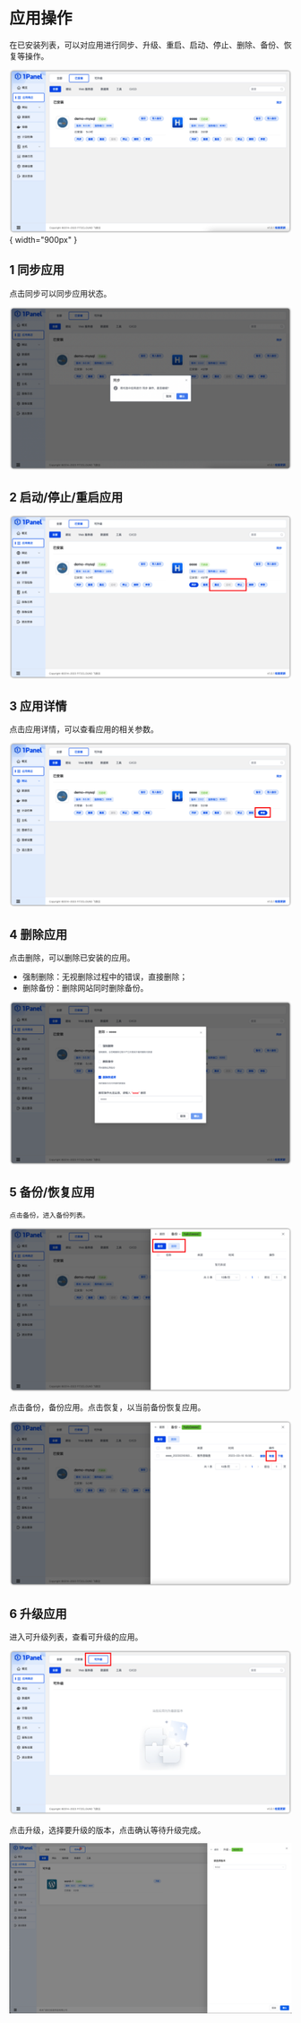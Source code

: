 # 应用操作

在已安装列表，可以对应用进行同步、升级、重启、启动、停止、删除、备份、恢复等操作。

![img.png](../../img/app/installed_list.png){ width="900px" }

## 1 同步应用
点击同步可以同步应用状态。

![img.png](../../img/app/app_sync.png)

## 2 启动/停止/重启应用

![img.png](../../img/app/app_restart.png)


## 3 应用详情
点击应用详情，可以查看应用的相关参数。

![img.png](../../img/app/install_detail.png)


## 4 删除应用
点击删除，可以删除已安装的应用。
- 强制删除：无视删除过程中的错误，直接删除；
- 删除备份：删除网站同时删除备份。

![img.png](../../img/app/app_delete.png)


## 5 备份/恢复应用

    点击备份，进入备份列表。

![img.png](../../img/app/app_backup.png)

点击备份，备份应用。点击恢复，以当前备份恢复应用。

![img.png](../../img/app/app_restore.png)

## 6 升级应用
进入可升级列表，查看可升级的应用。

![img.png](../../img/app/upgrade_list.png)

点击升级，选择要升级的版本，点击确认等待升级完成。

![img.png](../../img/app/app_upgrade.png)
